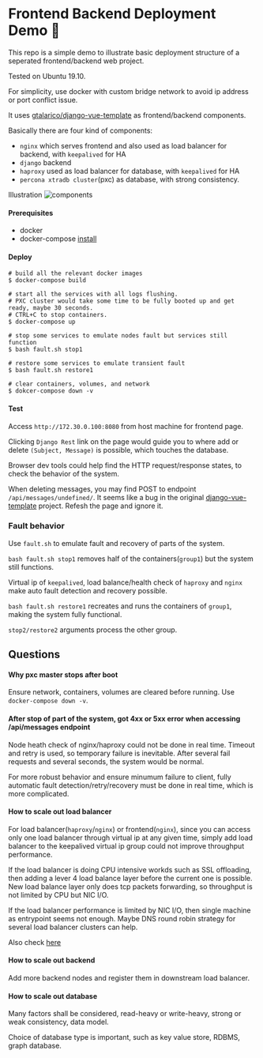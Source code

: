 # Frontend Backend Deployment Demo 🐍

This repo is a simple demo to illustrate basic deployment structure of a seperated frontend/backend web project.

Tested on Ubuntu 19.10.

For simplicity, use docker with custom bridge network to avoid ip address or port conflict issue.

It uses [gtalarico/django-vue-template](https://github.com/gtalarico/django-vue-template) as frontend/backend components.

Basically there are four kind of components:
* `nginx` which serves frontend and also used as load balancer for backend, with `keepalived` for HA
* `django` backend
* `haproxy` used as load balancer for database, with `keepalived` for HA
* `percona xtradb cluster`(pxc) as database, with strong consistency.

Illustration
![components](components.svg "components")
 
#### Prerequisites
 - docker
 - docker-compose [install](https://docs.docker.com/compose/install/)

#### Deploy
```
# build all the relevant docker images
$ docker-compose build

# start all the services with all logs flushing.
# PXC cluster would take some time to be fully booted up and get ready, maybe 30 seconds.
# CTRL+C to stop containers.
$ docker-compose up

# stop some services to emulate nodes fault but services still function
$ bash fault.sh stop1

# restore some services to emulate transient fault
$ bash fault.sh restore1

# clear containers, volumes, and network
$ dokcer-compose down -v
```
 
#### Test
Access `http://172.30.0.100:8080` from host machine for frontend page.

Clicking `Django Rest` link on the page would guide you to where add or delete `(Subject, Message)` is possible, which touches the database.

Browser dev tools could help find the HTTP request/response states, to check the behavior of the system.

When deleting messages, you may find POST to endpoint `/api/messages/undefined/`.
It seems like a bug in the original [django-vue-template](https://github.com/gtalarico/django-vue-template) project.
Refesh the page and ignore it.

### Fault behavior
Use `fault.sh` to emulate fault and recovery of parts of the system.

`bash fault.sh stop1` removes half of the containers(`group1`) but the system still functions.

Virtual ip of `keepalived`, load balance/health check of `haproxy` and `nginx` make auto fault detection and recovery possible.

`bash fault.sh restore1` recreates and runs the containers of `group1`, making the system fully functional.

`stop2/restore2` arguments process the other group. 

## Questions

#### Why pxc master stops after boot
Ensure network, containers, volumes are cleared before running. Use `docker-compose down -v`.

#### After stop of part of the system, got 4xx or 5xx error when accessing /api/messages endpoint
Node heath check of nginx/haproxy could not be done in real time. 
Timeout and retry is used, so temporary failure is inevitable.
After several fail requests and several seconds, the system would be normal.

For more robust behavior and ensure minumum failure to client,
fully automatic fault detection/retry/recovery must be done in real time,
which is more complicated.

#### How to scale out load balancer
For load balancer(`haproxy`/`nginx`) or frontend(`nginx`),
since you can access only one load balancer through virtual ip at any given time,
simply add load balancer to the keepalived virtual ip group could not improve throughput performance.

If the load balancer is doing CPU intensive workds such as SSL offloading, then adding a lever 4 load balance layer before the current one is possible.
New load balance layer only does tcp packets forwarding, so throughput is not limited by CPU but NIC I/O.

If the load balancer performance is limited by NIC I/O, then single machine as entrypoint seems not enough.
Maybe DNS round robin strategy for several load balancer clusters can help.

Also check [here](https://serverfault.com/questions/268597/what-is-a-typical-method-to-scale-out-a-software-load-balancer)

#### How to scale out backend
Add more backend nodes and register them in downstream load balancer.

#### How to scale out database
Many factors shall be considered, read-heavy or write-heavy, strong or weak consistency, data model.

Choice of database type is important, such as key value store, RDBMS, graph database.
